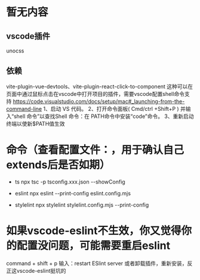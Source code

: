 # 暂无内容

## vscode插件
unocss

## 依赖
vite-plugin-vue-devtools、vite-plugin-react-click-to-component
这种可以在页面中通过鼠标点击在vscode中打开项目的插件，需要vscode配置shell命令支持
https://code.visualstudio.com/docs/setup/mac#_launching-from-the-command-line
1、启动 VS 代码。
2、打开命令面板( Cmd/ctrl +Shift+P ) 并输入“shell 命令”以查找Shell 命令：在 PATH命令中安装“code”命令。
3、重新启动终端以使新$PATH值生效

# 命令（查看配置文件：，用于确认自己extends后是否如期）
- ts
npx tsc -p tsconfig.xxx.json --showConfig

- eslint
npx eslint --print-config eslint.config.mjs

- stylelint
 npx stylelint stylelint.config.mjs --print-config

 # 如果vscode-eslint不生效，你又觉得你的配置没问题，可能需要重启eslint
 command + shift + p 输入：restart ESlint server
 或者卸载插件，重新安装，反正这vscode-eslint挺坑的
